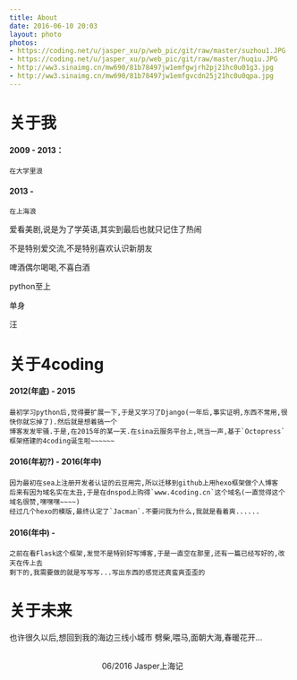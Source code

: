 ```yaml
---
title: About
date: 2016-06-10 20:03
layout: photo
photos:
- https://coding.net/u/jasper_xu/p/web_pic/git/raw/master/suzhou1.JPG
- https://coding.net/u/jasper_xu/p/web_pic/git/raw/master/huqiu.JPG
- http://ww3.sinaimg.cn/mw690/81b78497jw1emfgwjrh2pj21hc0u01g3.jpg
- http://ww3.sinaimg.cn/mw690/81b78497jw1emfgvcdn25j21hc0u0qpa.jpg
---
```

# 关于我
#### 2009 - 2013：
	在大学里浪
#### 2013 -
	在上海浪

爱看美剧,说是为了学英语,其实到最后也就只记住了热闹

不是特别爱交流,不是特别喜欢认识新朋友

啤酒偶尔喝喝,不喜白酒

python至上

单身

汪


# 关于4coding
#### 2012(年底) - 2015
	最初学习python后,觉得要扩展一下,于是又学习了Django(一年后,事实证明,东西不常用,很快你就忘掉了).然后就是想着搞一个
	博客发发牢骚.于是,在2015年的某一天.在sina云服务平台上,咣当一声,基于`Octopress`框架搭建的4coding诞生啦~~~~~~
#### 2016(年初?) - 2016(年中)
	因为最初在sea上注册开发者认证的云豆用完,所以迁移到github上用hexo框架做个人博客
	后来有因为域名实在太丑,于是在dnspod上购得`www.4coding.cn`这个域名(一直觉得这个域名很赞,嘿嘿嘿~~~~)
	经过几个hexo的模版,最终认定了`Jacman`.不要问我为什么,我就是看着爽......
#### 2016(年中) - 
	之前在看Flask这个框架,发觉不是特别好写博客,于是一直空在那里,还有一篇已经写好的,改天在传上去
	剩下的,我需要做的就是写写写...写出东西的感觉还真蛮爽歪歪的


# 关于未来
也许很久以后,想回到我的海边三线小城市
劈柴,喂马,面朝大海,春暖花开...

&nbsp;&nbsp;&nbsp;&nbsp;&nbsp;&nbsp;&nbsp;&nbsp;&nbsp;&nbsp;&nbsp;&nbsp;&nbsp;&nbsp;&nbsp;&nbsp;&nbsp;&nbsp;&nbsp;&nbsp;&nbsp;&nbsp;&nbsp;&nbsp;&nbsp;&nbsp;&nbsp;&nbsp;&nbsp;&nbsp;&nbsp;&nbsp;&nbsp;&nbsp;&nbsp;&nbsp;&nbsp;&nbsp;&nbsp;&nbsp;&nbsp;&nbsp;&nbsp;&nbsp;&nbsp;&nbsp;&nbsp;&nbsp;&nbsp;&nbsp;&nbsp;&nbsp;&nbsp;&nbsp;&nbsp;&nbsp;&nbsp;&nbsp;&nbsp;&nbsp;&nbsp;&nbsp;&nbsp;&nbsp;&nbsp;&nbsp;&nbsp;&nbsp;&nbsp;&nbsp;&nbsp;&nbsp;&nbsp;&nbsp;&nbsp;&nbsp;&nbsp;&nbsp;&nbsp;&nbsp;&nbsp;&nbsp;&nbsp;&nbsp;&nbsp;&nbsp;&nbsp;&nbsp;&nbsp;&nbsp;&nbsp;&nbsp;&nbsp;&nbsp;&nbsp;&nbsp;&nbsp;&nbsp;&nbsp;&nbsp;&nbsp;&nbsp;&nbsp;&nbsp;&nbsp;&nbsp;&nbsp;&nbsp;&nbsp;&nbsp;&nbsp;&nbsp;&nbsp;&nbsp;&nbsp;&nbsp;&nbsp;&nbsp;&nbsp;&nbsp;&nbsp;&nbsp;&nbsp;&nbsp;&nbsp;&nbsp;&nbsp;&nbsp;&nbsp;&nbsp;&nbsp;&nbsp;&nbsp;&nbsp;&nbsp;&nbsp;&nbsp;&nbsp;&nbsp;&nbsp;&nbsp;&nbsp;&nbsp;&nbsp;&nbsp;&nbsp;&nbsp;&nbsp;&nbsp;&nbsp;&nbsp;&nbsp;&nbsp;&nbsp;&nbsp;&nbsp;&nbsp;&nbsp;&nbsp;&nbsp;&nbsp;&nbsp;&nbsp;&nbsp;&nbsp;&nbsp;&nbsp;&nbsp;&nbsp;&nbsp;06/2016 Jasper上海记
